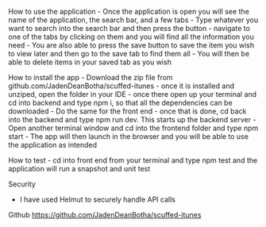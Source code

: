 How to use the application
    -   Once the application is open you will see the name of the application, the search bar, and a few tabs
    -   Type whatever you want to search into the search bar and then press the button
    -   navigate to one of the tabs by clicking on them and you will find all the information you need
    -   You are also able to press the save button to save the item you wish to view later and then go to the save tab to find them all
    -   You will then be able to delete items in your saved tab as you wish

How to install the app
    -   Download the zip file from github.com/JadenDeanBotha/scuffed-itunes
    -   once it is installed and unziped, open the folder in your IDE
    -   once there open up your terminal and cd into backend and type npm i, so that all the dependencies can be downloaded
    -   Do the same for the front end
    -   once that is done, cd back into the backend and type npm run dev. This starts up the backend server
    -   Open another terminal window and cd into the frontend folder and type npm start
    -   The app will then launch in the browser and you will be able to use the application as intended

How to test
    -   cd into front end from your terminal and type npm test and the application will run a snapshot and unit test

Security
   -    I have used Helmut to securely handle API calls

Github
https://github.com/JadenDeanBotha/scuffed-itunes
